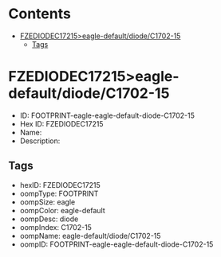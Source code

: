 



Contents
========

* [FZEDIODEC17215>eagle-default/diode/C1702-15](#fzediodec17215eagle-defaultdiodec1702-15)
	* [Tags](#tags)

# FZEDIODEC17215>eagle-default/diode/C1702-15

- ID: FOOTPRINT-eagle-eagle-default-diode-C1702-15
- Hex ID: FZEDIODEC17215
- Name: 
- Description: 

## Tags

- hexID: FZEDIODEC17215
- oompType: FOOTPRINT
- oompSize: eagle
- oompColor: eagle-default
- oompDesc: diode
- oompIndex: C1702-15
- oompName: eagle-default/diode/C1702-15
- oompID: FOOTPRINT-eagle-eagle-default-diode-C1702-15
